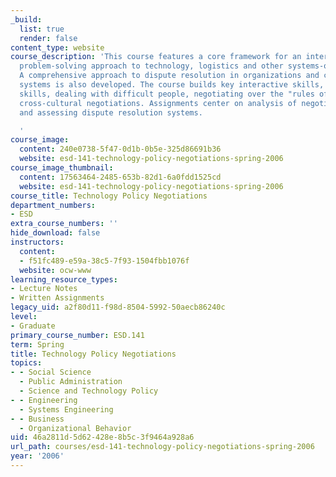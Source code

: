 ```yaml
---
_build:
  list: true
  render: false
content_type: website
course_description: 'This course features a core framework for an interest-based,
  problem-solving approach to technology, logistics and other systems-oriented negotiations.
  A comprehensive approach to dispute resolution in organizations and complex engineered
  systems is also developed. The course builds key interactive skills, including communications
  skills, dealing with difficult people, negotiating over the "rules of game," and
  cross-cultural negotiations. Assignments center on analysis of negotiated interactions
  and assessing dispute resolution systems.

  '
course_image:
  content: 240e0738-5f47-0d1b-0b5e-325d86691b36
  website: esd-141-technology-policy-negotiations-spring-2006
course_image_thumbnail:
  content: 17563464-2485-653b-82d1-6a0fdd1525cd
  website: esd-141-technology-policy-negotiations-spring-2006
course_title: Technology Policy Negotiations
department_numbers:
- ESD
extra_course_numbers: ''
hide_download: false
instructors:
  content:
  - f51fc489-e59a-38c5-7f93-1504fbb1076f
  website: ocw-www
learning_resource_types:
- Lecture Notes
- Written Assignments
legacy_uid: a2f80d11-f98d-8504-5992-50aecb86240c
level:
- Graduate
primary_course_number: ESD.141
term: Spring
title: Technology Policy Negotiations
topics:
- - Social Science
  - Public Administration
  - Science and Technology Policy
- - Engineering
  - Systems Engineering
- - Business
  - Organizational Behavior
uid: 46a2811d-5d62-428e-8b5c-3f9464a928a6
url_path: courses/esd-141-technology-policy-negotiations-spring-2006
year: '2006'
---
```


